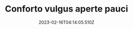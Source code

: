---
title: "Conforto vulgus aperte pauci"
date: 2023-02-16T04:14:05.510Z
permalink: "/conforto-vulgus-aperte-pauci/"
---